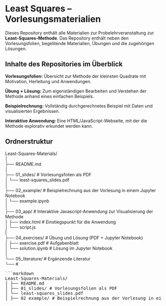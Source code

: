 # Least Squares – Vorlesungsmaterialien

Dieses Repository enthält alle Materialien zur Probelehrveranstaltung zur **Least-Squares-Methode**. 
Das Repository enthält neben den Vorlesungsfolien, begelitende Materialien, Übungen und die zugehörigen Lösungen.

## Inhalte des Repositories im Überblick

**Vorlesungsfolien:** 
Übersicht zur Methode der kleinsten Quadrate mit Motivation, Herleitung und Anwendungen.

**Übung + Lösung:** 
Zum eigenständigen Bearbeiten und Verstehen der Methode anhand eines einfachen Beispiels.

**Beispielrechnung:**
Vollständig durchgerechnetes Beispiel mit Daten und visualisierten Ergebnissen.

**Interaktive Anwendung:** 
Eine HTML/JavaScript-Webseite, mit der die Methode explorativ erkundet werden kann.


## Ordnerstruktur


Least-Squares-Materials/  
│  
├── README.md  
│  
├── 01_slides/                      # Vorlesungsfolien als PDF  
│     └── least-squares_slides.pdf  
│  
├── 02_example/                     # Beispielrechnung aus der Vorlesung in einem Jupyter Notebook  
│     └── example.ipynb  
│  
├── 03_app/                         # Interaktive Javascript-Anwendung zur Visualisierung der Methode  
│     ├── index.html                  # Einstiegspunkt für die Anwendung  
│     └── script.js                     
|  
├── 04_exercises/                   # Übung und Lösung (PDF + Jupyter Notebook)  
│     ├── exercise.pdf        		# Aufgabenblatt  
│     └── solution.ipynb  			# Lösung im Jupyter Notebook  
│  
└── 05_literature/                  # Ergänzende Literatur  
      └──                  			#   

<pre class="language-markdown">```markdown 
Least-Squares-Materials/ 
│ ├── README.md 
│ ├── 01_slides/ # Vorlesungsfolien als PDF 
│ └── least-squares_slides.pdf 
│ ├── 02_example/ # Beispielrechnung aus der Vorlesung in einem Jupyter Notebook │ └── example.ipynb │ ├── 03_app/ # Interaktive Javascript-Anwendung zur Visualisierung der Methode │ ├── index.html # Einstiegspunkt für die Anwendung │ └── script.js │ ├── 04_exercises/ # Übung und Lösung (PDF + Jupyter Notebook) │ ├── exercise.pdf # Aufgabenblatt │ └── solution.ipynb # Lösung im Jupyter Notebook │ └── 05_literature/ # Ergänzende Literatur ```</pre>

